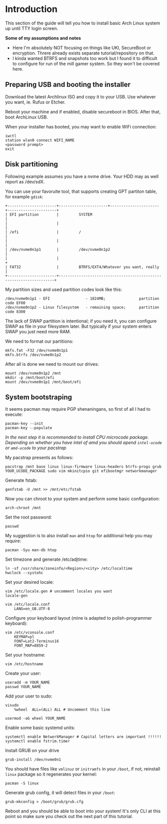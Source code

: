  # Introduction

This section of the guide will tell you how to install basic Arch Linux system up until TTY login screen. 

__Some of my assumptions and notes__

- Here I'm absolutely NOT focusing on things like UKI, SecureBoot or encryption. Threre already exists separate tutorial/repository on that.
- I kinda wanted BTRFS and snapshots too work but I found it to difficult to configure for run of the mill gamer system. So they won't be covered here.

## Preparing USB and booting the installer

Download the latest Archlinux ISO and copy it to your USB. Use whatever you want, ie. Rufus or Etcher.

Reboot your machine and if enabled, disable secureboot in BIOS. After that, boot ArchLinux USB.

When your installer has booted, you may want to enable WiFi connection:

	iwctl
	station wlan0 connect WIFI_NAME
	<password prompt>
	exit

## Disk partitioning

Following example assumes you have a nvme drive. Your HDD may as well report as /dev/sdX.

You can use your favoruite tool, that supports creating GPT partiton table, for example `gdisk`:

	+----------------------+----------------------+----------------------+----------------------+
	| EFI partition        |         SYSTEM                                                     |
	|                      |                                                                    |
	| /efi                 |         /                                                          |
	|                      |                                                                    |
	| /dev/nvme0n1p1       |         /dev/nvme0n1p2                                             |
	|                      |                                                                    +
	| FAT32                |         BTRFS/EXT4/Whatever you want, really                       |
	+----------------------+--------------------------------------------------------------------+


My partition sizes and used partition codes look like this:

	/dev/nvme0n1p1 - EFI                - 1024MB;				partition code EF00
	/dev/nvme0n1p2 - Linux filesystem   - remaining space;	    partition code 8300

The lack of SWAP partition is intentional; if you need it, you can configure SWAP as file in your filesystem later. But typically if your system enters SWAP you just need more RAM.

We  need to format our partitions:

	mkfs.fat -F32 /dev/nvme0n1p1
    mkfs.btrfs /dev/nvme0n1p2

After all is done we need to mount our drives:

	mount /dev/nvme0n1p2 /mnt
	mkdir -p /mnt/boot/efi
	mount /dev/nvme0n1p1 /mnt/boot/efi

## System bootstraping

It seems pacman may require PGP shenaningans, so first of all I had to execute:

    pacman-key --init
	pacman-key --populate

_In the next step it is recommended to install CPU microcode package. Depending on whether you have intel of amd you should apend `intel-ucode` or `amd-ucode` to your pacstrap_

My pacstrap presents as follows:

	pacstrap /mnt base linux linux-firmware linux-headers btrfs-progs grub YOUR_UCODE_PACKAGE sudo vim mkinitcpio git efibootmgr networkmanager

Generate fstab:

	genfstab -U /mnt >> /mnt/etc/fstab

Now you can chroot to your system and perform some basic configuration:

	arch-chroot /mnt

Set the root password:

	passwd

My suggestion is to also install `man` and `htop` for additional help you may require:

	pacman -Syu man-db htop

Set timezone and generate /etc/adjtime:

	ln -sf /usr/share/zoneinfo/<Region>/<city> /etc/localtime
	hwclock --systohc

Set your desired locale:

	vim /etc/locale.gen # uncomment locales you want
	locale-gen

	vim /etc/locale.conf
		LANG=en_GB.UTF-8

Configure your keyboard layout (mine is adapted to polish-programmer keyboard):

	vim /etc/vconsole.conf
		KEYMAP=pl
		FONT=Lat2-Terminus16
		FONT_MAP=8859-2

Set your hostname:

	vim /etc/hostname

Create your user:

	useradd -m YOUR_NAME
	passwd YOUR_NAME

Add your user to sudo:

	visudo
		%wheel	ALL=(ALL) ALL # Uncomment this line

	usermod -aG wheel YOUR_NAME

 Enable some basic systemd units:

 	systemctl enable NetworkManager # Capital letters are important !!!!!!
    systemctl enable fstrim.timer

Install GRUB on your drive

    grub-install /dev/nvme0n1

You should have files like `vmlinuz` or `initramfs` in your `/boot`, if not, reinstall `linux` package so it regenerates your kernel:

    pacman -S linux

Generate grub config, it will detect files in your `/boot`:

    grub-mkconfig > /boot/grub/grub.cfg

Reboot and you should be able to boot into your system! It's only CLI at this point so make sure you check out the next part of this tutorial.

